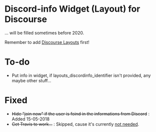 # Discord-info Widget (Layout) for Discourse
... will be filled sometimes before 2020.

Remember to add [Discourse Layouts](https://github.com/angusmcleod/discourse-layouts) first!

# To-do
- Put info in widget, if layouts_discordinfo_identifier isn't provided, any maybe other stuff...

# Fixed
- ~~Hide "join now" if the user is foind in the informations from Discord~~ : Added 15-05-2018
- ~~Get Travis to work...~~ : Skipped, cause it's currently [not needed](https://github.com/angusmcleod/layouts-custom-html/issues/3#issuecomment-386853184).